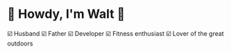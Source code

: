 # 🌵 Howdy, I'm Walt 🌵

☑️ Husband
☑️ Father
☑️ Developer
☑️ Fitness enthusiast
☑️ Lover of the great outdoors
